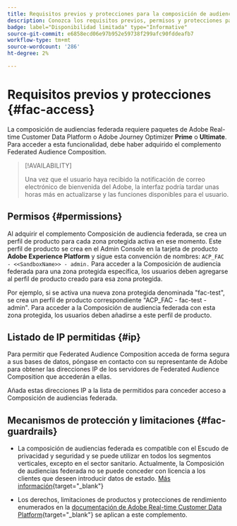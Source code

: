 ```yaml
---
title: Requisitos previos y protecciones para la composición de audiencias federada
description: Conozca los requisitos previos, permisos y protecciones para la Composición de audiencias federada
badge: label="Disponibilidad limitada" type="Informative"
source-git-commit: e6858ecd06e97b952e59738f299afc90fddeafb7
workflow-type: tm+mt
source-wordcount: '286'
ht-degree: 2%

---
```


# Requisitos previos y protecciones {#fac-access}

La composición de audiencias federada requiere paquetes de Adobe Real-time Customer Data Platform o Adobe Journey Optimizer **Prime** o **Ultimate**. Para acceder a esta funcionalidad, debe haber adquirido el complemento Federated Audience Composition.

>[!AVAILABILITY]
>
>Una vez que el usuario haya recibido la notificación de correo electrónico de bienvenida del Adobe, la interfaz podría tardar unas horas más en actualizarse y las funciones disponibles para el usuario.

## Permisos {#permissions}

Al adquirir el complemento Composición de audiencia federada, se crea un perfil de producto para cada zona protegida activa en ese momento. Este perfil de producto se crea en el Admin Console en la tarjeta de producto **Adobe Experience Platform** y sigue esta convención de nombres: `ACP_FAC - <<SandboxName>> - admin.` Para acceder a la Composición de audiencia federada para una zona protegida específica, los usuarios deben agregarse al perfil de producto creado para esa zona protegida.

Por ejemplo, si se activa una nueva zona protegida denominada &quot;fac-test&quot;, se crea un perfil de producto correspondiente &quot;ACP_FAC - fac-test - admin&quot;. Para acceder a la Composición de audiencia federada con esta zona protegida, los usuarios deben añadirse a este perfil de producto.

## Listado de IP permitidas {#ip}

Para permitir que Federated Audience Composition acceda de forma segura a sus bases de datos, póngase en contacto con su representante de Adobe para obtener las direcciones IP de los servidores de Federated Audience Composition que accederán a ellas.

Añada estas direcciones IP a la lista de permitidos para conceder acceso a Composición de audiencias federada.

## Mecanismos de protección y limitaciones {#fac-guardrails}

* La composición de audiencias federada es compatible con el Escudo de privacidad y seguridad y se puede utilizar en todos los segmentos verticales, excepto en el sector sanitario. Actualmente, la Composición de audiencias federada no se puede conceder con licencia a los clientes que deseen introducir datos de estado. [Más información](https://experienceleague.adobe.com/en/docs/events/customer-data-management-voices-recordings/governance/healthcare-shield){target="_blank"}

* Los derechos, limitaciones de productos y protecciones de rendimiento enumerados en la [documentación de Adobe Real-time Customer Data Platform](https://experienceleague.adobe.com/en/docs/experience-platform/profile/guardrails){target="_blank"} se aplican a este complemento.
